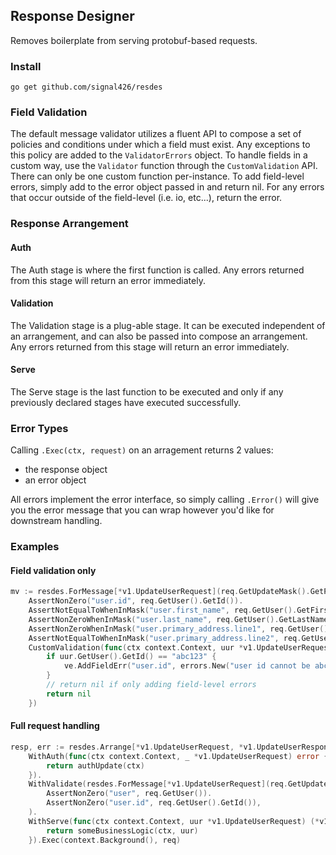 ## Response Designer

Removes boilerplate from serving protobuf-based requests.

### Install
`go get github.com/signal426/resdes`

### Field Validation
The default message validator utilizes a fluent API to compose a set of policies and conditions under which a field must exist. Any
exceptions to this policy are added to the `ValidatorErrors` object. To handle fields in a custom way, use the `Validator` function through
the `CustomValidation` API. There can only be one custom function per-instance. To add field-level errors, simply add to the error object passed
in and return nil. For any errors that occur outside of the field-level (i.e. io, etc...), return the error.

### Response Arrangement

#### Auth
The Auth stage is where the first function is called. Any errors returned from this stage will return an error immediately.

#### Validation
The Validation stage is a plug-able stage. It can be executed independent of an arrangement, and can also be passed into compose
an arrangement. Any errors returned from this stage will return an error immediately.

#### Serve
The Serve stage is the last function to be executed and only if any previously declared stages have executed successfully. 

### Error Types
Calling
`.Exec(ctx, request)`
on an arragement returns 2 values:
- the response object
- an error object

All errors implement the error interface, so simply calling `.Error()` will give you the error message that you can wrap however
you'd like for downstream handling. 

### Examples

#### Field validation only
```go
mv := resdes.ForMessage[*v1.UpdateUserRequest](req.GetUpdateMask().GetPaths()...).
	AssertNonZero("user.id", req.GetUser().GetId()).
	AssertNotEqualToWhenInMask("user.first_name", req.GetUser().GetFirstName(), "bob").
	AssertNonZeroWhenInMask("user.last_name", req.GetUser().GetLastName()).
	AssertNonZeroWhenInMask("user.primary_address.line1", req.GetUser().GetPrimaryAddress().GetLine1()).
	AssertNotEqualToWhenInMask("user.primary_address.line2", req.GetUser().GetPrimaryAddress().GetLine2(), "b").
	CustomValidation(func(ctx context.Context, uur *v1.UpdateUserRequest, ve *ValidationErrors) error {
		if uur.GetUser().GetId() == "abc123" {
			ve.AddFieldErr("user.id", errors.New("user id cannot be abc123"))
		}
		// return nil if only adding field-level errors
		return nil
	})
```

#### Full request handling
```go
resp, err := resdes.Arrange[*v1.UpdateUserRequest, *v1.UpdateUserResponse]().
	WithAuth(func(ctx context.Context, _ *v1.UpdateUserRequest) error {
		return authUpdate(ctx)
	}).
	WithValidate(resdes.ForMessage[*v1.UpdateUserRequest](req.GetUpdateMask().GetPaths()...).
		AssertNonZero("user", req.GetUser()).
		AssertNonZero("user.id", req.GetUser().GetId()),
	).
	WithServe(func(ctx context.Context, uur *v1.UpdateUserRequest) (*v1.UpdateUserResponse, error) {
		return someBusinessLogic(ctx, uur)
	}).Exec(context.Background(), req)
```
